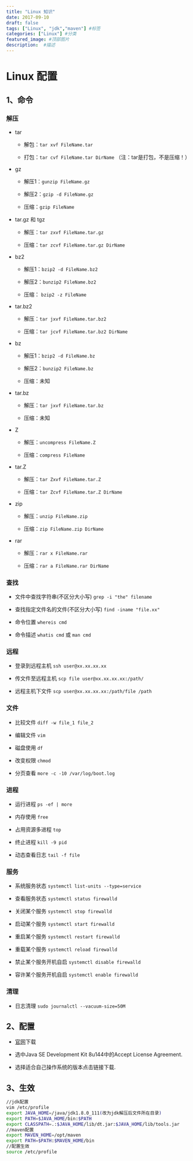 ```yaml
---
title: "Linux 知识"
date: 2017-09-10
draft: false
tags: ["Linux", "jdk","maven"] #标签
categories: ["Linux"] #分类
featured_image: #顶部图片
description:  #描述
---
```


# Linux 配置

## 1、命令

### 解压

- tar

  - 解包：`tar xvf FileName.tar`

  - 打包：`tar cvf FileName.tar DirName` （注：tar是打包，不是压缩！）

- gz

  - 解压1：`gunzip FileName.gz`

  - 解压2：`gzip -d FileName.gz`

  - 压缩：`gzip FileName`

- tar.gz 和 tgz

  - 解压：`tar zxvf FileName.tar.gz`

  - 压缩：`tar zcvf FileName.tar.gz DirName`

- bz2

  - 解压1：`bzip2 -d FileName.bz2`

  - 解压2：`bunzip2 FileName.bz2`

  - 压缩： `bzip2 -z FileName`

- tar.bz2

  - 解压：`tar jxvf FileName.tar.bz2`

  - 压缩：`tar jcvf FileName.tar.bz2 DirName`

- bz

  - 解压1：`bzip2 -d FileName.bz`

  - 解压2：`bunzip2 FileName.bz`

  - 压缩：未知

- tar.bz

  - 解压：`tar jxvf FileName.tar.bz`

  - 压缩：未知

- Z

  - 解压：`uncompress FileName.Z`

  - 压缩：`compress FileName`

- tar.Z

  - 解压：`tar Zxvf FileName.tar.Z`

  - 压缩：`tar Zcvf FileName.tar.Z DirName`

- zip

  - 解压：`unzip FileName.zip`

  - 压缩：`zip FileName.zip DirName`

- rar

  - 解压：`rar x FileName.rar`

  - 压缩：`rar a FileName.rar DirName`

### 查找

- 文件中查找字符串(不区分大小写) `grep -i "the" filename`

- 查找指定文件名的文件(不区分大小写) `find -iname "file.xx"`

- 命令位置 `whereis cmd`

- 命令描述 `whatis cmd` 或 `man cmd`

### 远程

- 登录到远程主机 `ssh user@xx.xx.xx.xx`

- 传文件至远程主机 `scp file user@xx.xx.xx.xx:/path/`

- 远程主机下文件 `scp user@xx.xx.xx.xx:/path/file /path`

### 文件

- 比较文件 `diff -w file_1 file_2`

- 编辑文件 `vim`

- 磁盘使用 `df`

- 改变权限 `chmod`

- 分页查看 `more -c -10 /var/log/boot.log`

### 进程

- 运行进程 `ps -ef | more`

- 内存使用 `free`

- 占用资源多进程 `top`

- 终止进程 `kill -9 pid`

- 动态查看日志 `tail -f file`

### 服务

- 系统服务状态 `systemctl list-units --type=service`

- 查看服务状态 `systemctl status firewalld`

- 关闭某个服务 `systemctl stop firewalld`

- 启动某个服务 `systemctl start firewalld`

- 重启某个服务 `systemctl restart firewalld`

- 重载某个服务 `systemctl reload firewalld`

- 禁止某个服务开机自启 `systemctl disable firewalld`

- 容许某个服务开机自启 `systemctl enable firewalld`

### 清理

- 日志清理 `sudo journalctl --vacuum-size=50M`

## 2、配置

- [官网](https://www.oracle.com/java/technologies/javase-downloads.html)下载

- 选中Java SE Development Kit 8u144中的Accept License Agreement.

- 选择适合自己操作系统的版本点击链接下载.

## 3、生效

```bash
//jdk配置
vim /etc/profile
export JAVA_HOME=/java/jdk1.8.0_111(改为jdk解压后文件所在目录)
export PATH=$JAVA_HOME/bin:$PATH
export CLASSPATH=.:$JAVA_HOME/lib/dt.jar:$JAVA_HOME/lib/tools.jar
//maven配置
export MAVEN_HOME=/opt/maven
export PATH=$PATH:$MAVEN_HOME/bin
//配置生效
source /etc/profile
```
